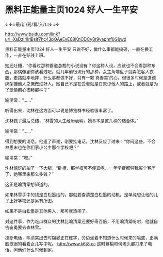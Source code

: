 # 黑料正能量主页1024 好人一生平安

↓↓↓最/新/观/看/入/口↓↓↓

http://www.baidu.com/link?url=XaDzi4lrlBsIf7hc43pQAeEvE68KnODCy8r9yapmf0G&wd

黑料正能量主页1024 好人一生平安
只说不好，做什么事都能搞砸，一直在换工作，一直在赔钱上班。

她还吐槽，“你看过那种霸道总裁的小说没有？你这种人设，应该也不会看那种东西，那偶像剧你该看过吧，就几年前很流行的那种，女主角端盘子就弄脏客人衣服，走路就平地摔，什么事都做不好，只有一颗‘真善美’的心，但很多时候是道德绑架慷他人之慨做烂好人，她自己不是在受虐就是在原谅他人的路上，或者就是为了爱情剜心掏肺那种？”

喻清棠：“……”

听得出来，沈林在这方面可以说是博览群书经验很丰富了。

沈林做了最后总结，“林雪的人生经历表明，她基本是这几种的结合体。”

喻清棠：“……”

得到想要的消息，他道了声谢，刚要挂电话，沈林反应了过来：“你问这些，不会林思末也在你们家小公主那个学校吧？”

喻清棠：“嗯。”

沈林惊讶的拍了一下大腿，“卧槽，那学校可不便宜呢，一年学费都够我买个客厅了，她哪里来那么多钱？”

这正是喻清棠想知道的。

如果林雪手中的钱是白松墨给的，那就要查清楚白松墨的动机，是单纯想让他的儿子上好学校还是另有所图。

如果不是白松墨是其他男人，那可就热闹了。

对这件事，作为吃瓜群众的沈林比喻清棠还要好奇百倍，不用喻清棠吩咐，他就自告奋勇要去查林雪。

挂断电话，喻清棠出去时锦晏正在练字，旁边坐着不知道什么时候来的喻盛，正满脸宠溺的看着女儿写字呢。
http://www.k6t8.cc
这时慕榆和何老头都打来了电话，问他们什么时候到家。
